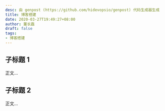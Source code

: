 ```yaml
---
desc: 由 genpost (https://github.com/hidevopsio/genpost) 代码生成器生成
title: 博客搭建
date: 2020-03-27T19:49:27+08:00
author: 董长磊
draft: false
tags:
- 博客搭建
---
```


## 子标题 1

正文...

## 子标题 2

正文...

